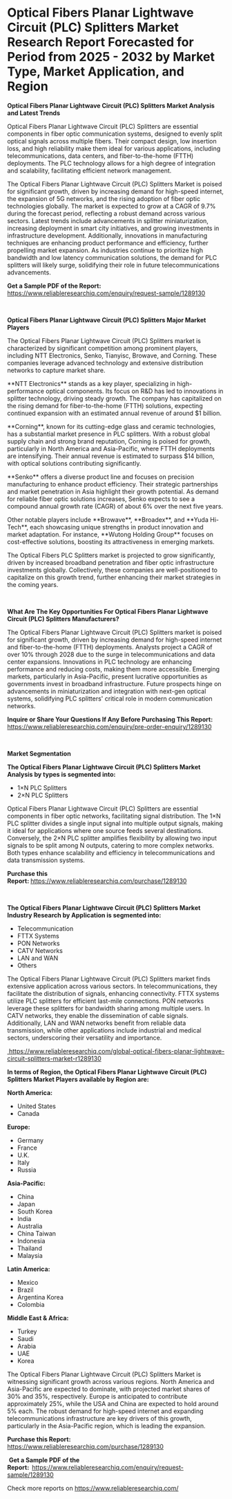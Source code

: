 <p><h1>Optical Fibers Planar Lightwave Circuit (PLC) Splitters Market Research Report Forecasted for Period from 2025 -  2032 by Market Type, Market Application, and Region</h1></p><p><strong>Optical Fibers Planar Lightwave Circuit (PLC) Splitters Market Analysis and Latest Trends</strong></p>
<p><p>Optical Fibers Planar Lightwave Circuit (PLC) Splitters are essential components in fiber optic communication systems, designed to evenly split optical signals across multiple fibers. Their compact design, low insertion loss, and high reliability make them ideal for various applications, including telecommunications, data centers, and fiber-to-the-home (FTTH) deployments. The PLC technology allows for a high degree of integration and scalability, facilitating efficient network management.</p><p>The Optical Fibers Planar Lightwave Circuit (PLC) Splitters Market is poised for significant growth, driven by increasing demand for high-speed internet, the expansion of 5G networks, and the rising adoption of fiber optic technologies globally. The market is expected to grow at a CAGR of 9.7% during the forecast period, reflecting a robust demand across various sectors. Latest trends include advancements in splitter miniaturization, increasing deployment in smart city initiatives, and growing investments in infrastructure development. Additionally, innovations in manufacturing techniques are enhancing product performance and efficiency, further propelling market expansion. As industries continue to prioritize high bandwidth and low latency communication solutions, the demand for PLC splitters will likely surge, solidifying their role in future telecommunications advancements.</p></p>
<p><strong>Get a Sample PDF of the Report:&nbsp;</strong> <a href="https://www.reliableresearchiq.com/enquiry/request-sample/1289130?utm_campaign=3461&utm_medium=2&utm_source=Github&utm_content=ia&utm_term=29032025&utm_id=optical-fibers-planar-lightwave-circuit-plc-splitters">https://www.reliableresearchiq.com/enquiry/request-sample/1289130</a></p>
<p>&nbsp;</p>
<p><strong>Optical Fibers Planar Lightwave Circuit (PLC) Splitters Major Market Players</strong></p>
<p><p>The Optical Fibers Planar Lightwave Circuit (PLC) Splitters market is characterized by significant competition among prominent players, including NTT Electronics, Senko, Tianyisc, Browave, and Corning. These companies leverage advanced technology and extensive distribution networks to capture market share.</p><p>**NTT Electronics** stands as a key player, specializing in high-performance optical components. Its focus on R&D has led to innovations in splitter technology, driving steady growth. The company has capitalized on the rising demand for fiber-to-the-home (FTTH) solutions, expecting continued expansion with an estimated annual revenue of around $1 billion.</p><p>**Corning**, known for its cutting-edge glass and ceramic technologies, has a substantial market presence in PLC splitters. With a robust global supply chain and strong brand reputation, Corning is poised for growth, particularly in North America and Asia-Pacific, where FTTH deployments are intensifying. Their annual revenue is estimated to surpass $14 billion, with optical solutions contributing significantly.</p><p>**Senko** offers a diverse product line and focuses on precision manufacturing to enhance product efficiency. Their strategic partnerships and market penetration in Asia highlight their growth potential. As demand for reliable fiber optic solutions increases, Senko expects to see a compound annual growth rate (CAGR) of about 6% over the next five years.</p><p>Other notable players include **Browave**, **Broadex**, and **Yuda Hi-Tech**, each showcasing unique strengths in product innovation and market adaptation. For instance, **Wutong Holding Group** focuses on cost-effective solutions, boosting its attractiveness in emerging markets.</p><p>The Optical Fibers PLC Splitters market is projected to grow significantly, driven by increased broadband penetration and fiber optic infrastructure investments globally. Collectively, these companies are well-positioned to capitalize on this growth trend, further enhancing their market strategies in the coming years.</p></p>
<p>&nbsp;</p>
<p><strong>What Are The Key Opportunities For Optical Fibers Planar Lightwave Circuit (PLC) Splitters Manufacturers?</strong></p>
<p><p>The Optical Fibers Planar Lightwave Circuit (PLC) Splitters market is poised for significant growth, driven by increasing demand for high-speed internet and fiber-to-the-home (FTTH) deployments. Analysts project a CAGR of over 10% through 2028 due to the surge in telecommunications and data center expansions. Innovations in PLC technology are enhancing performance and reducing costs, making them more accessible. Emerging markets, particularly in Asia-Pacific, present lucrative opportunities as governments invest in broadband infrastructure. Future prospects hinge on advancements in miniaturization and integration with next-gen optical systems, solidifying PLC splitters' critical role in modern communication networks.</p></p>
<p><strong>Inquire or Share Your Questions If Any Before Purchasing This Report:</strong> <a href="https://www.reliableresearchiq.com/enquiry/pre-order-enquiry/1289130?utm_campaign=3461&utm_medium=2&utm_source=Github&utm_content=ia&utm_term=29032025&utm_id=optical-fibers-planar-lightwave-circuit-plc-splitters">https://www.reliableresearchiq.com/enquiry/pre-order-enquiry/1289130</a></p>
<p>&nbsp;</p>
<p><strong>Market Segmentation</strong></p>
<p><strong>The Optical Fibers Planar Lightwave Circuit (PLC) Splitters Market Analysis by types is segmented into:</strong></p>
<p><ul><li>1×N PLC Splitters</li><li>2×N PLC Splitters</li></ul></p>
<p><p>Optical Fibers Planar Lightwave Circuit (PLC) Splitters are essential components in fiber optic networks, facilitating signal distribution. The 1×N PLC splitter divides a single input signal into multiple output signals, making it ideal for applications where one source feeds several destinations. Conversely, the 2×N PLC splitter amplifies flexibility by allowing two input signals to be split among N outputs, catering to more complex networks. Both types enhance scalability and efficiency in telecommunications and data transmission systems.</p></p>
<p><strong>Purchase this Report:&nbsp;</strong><a href="https://www.reliableresearchiq.com/purchase/1289130?utm_campaign=3461&utm_medium=2&utm_source=Github&utm_content=ia&utm_term=29032025&utm_id=optical-fibers-planar-lightwave-circuit-plc-splitters">https://www.reliableresearchiq.com/purchase/1289130</a></p>
<p>&nbsp;</p>
<p><strong>The Optical Fibers Planar Lightwave Circuit (PLC) Splitters Market Industry Research by Application is segmented into:</strong></p>
<p><ul><li>Telecommunication</li><li>FTTX Systems</li><li>PON Networks</li><li>CATV Networks</li><li>LAN and WAN</li><li>Others</li></ul></p>
<p><p>The Optical Fibers Planar Lightwave Circuit (PLC) Splitters market finds extensive application across various sectors. In telecommunications, they facilitate the distribution of signals, enhancing connectivity. FTTX systems utilize PLC splitters for efficient last-mile connections. PON networks leverage these splitters for bandwidth sharing among multiple users. In CATV networks, they enable the dissemination of cable signals. Additionally, LAN and WAN networks benefit from reliable data transmission, while other applications include industrial and medical sectors, underscoring their versatility and importance.</p></p>
<p><a href="https://www.reliableresearchiq.com/global-optical-fibers-planar-lightwave-circuit-splitters-market-r1289130?utm_campaign=3461&utm_medium=2&utm_source=Github&utm_content=ia&utm_term=29032025&utm_id=optical-fibers-planar-lightwave-circuit-plc-splitters">&nbsp;https://www.reliableresearchiq.com/global-optical-fibers-planar-lightwave-circuit-splitters-market-r1289130</a></p>
<p><strong>In terms of Region, the Optical Fibers Planar Lightwave Circuit (PLC) Splitters Market Players available by Region are:</strong></p>
<p>
    <p> <strong> North America: </strong>
        <ul>
            <li>United States</li>
            <li>Canada</li>
        </ul>
        </p> 
    <p> <strong> Europe: </strong>
        <ul>
            <li>Germany</li>
            <li>France</li>
            <li>U.K.</li>
            <li>Italy</li>
            <li>Russia</li>
        </ul>
        </p> 
    <p> <strong> Asia-Pacific: </strong>
        <ul>
            <li>China</li>
            <li>Japan</li>
            <li>South Korea</li>
            <li>India</li>
            <li>Australia</li>
            <li>China Taiwan</li>
            <li>Indonesia</li>
            <li>Thailand</li>
            <li>Malaysia</li>
        </ul>
        </p> 
    <p> <strong> Latin America: </strong>
        <ul>
            <li>Mexico</li>
            <li>Brazil</li>
            <li>Argentina Korea</li>
            <li>Colombia</li>
        </ul>
        </p> 
    <p> <strong> Middle East & Africa: </strong>
        <ul>
            <li>Turkey</li>
            <li>Saudi</li>
            <li>Arabia</li>
            <li>UAE</li>
            <li>Korea</li>
        </ul>
    </p>
    </p>
<p><p>The Optical Fibers Planar Lightwave Circuit (PLC) Splitters Market is witnessing significant growth across various regions. North America and Asia-Pacific are expected to dominate, with projected market shares of 30% and 35%, respectively. Europe is anticipated to contribute approximately 25%, while the USA and China are expected to hold around 5% each. The robust demand for high-speed internet and expanding telecommunications infrastructure are key drivers of this growth, particularly in the Asia-Pacific region, which is leading the expansion.</p></p>
<p><strong>Purchase this Report: </strong><a href="https://www.reliableresearchiq.com/purchase/1289130?utm_campaign=3461&utm_medium=2&utm_source=Github&utm_content=ia&utm_term=29032025&utm_id=optical-fibers-planar-lightwave-circuit-plc-splitters">https://www.reliableresearchiq.com/purchase/1289130</a></p>
<p>&nbsp;<strong>Get a Sample PDF of the Report:&nbsp;&nbsp;</strong><a href="https://www.reliableresearchiq.com/enquiry/request-sample/1289130?utm_campaign=3461&utm_medium=2&utm_source=Github&utm_content=ia&utm_term=29032025&utm_id=optical-fibers-planar-lightwave-circuit-plc-splitters">https://www.reliableresearchiq.com/enquiry/request-sample/1289130</a></p>
<p><strong></strong></p>
<p>Check more reports on <a href="https://www.reliableresearchiq.com/?utm_campaign=3461&utm_medium=2&utm_source=Github&utm_content=ia&utm_term=29032025&utm_id=optical-fibers-planar-lightwave-circuit-plc-splitters">https://www.reliableresearchiq.com/</a></p>